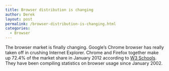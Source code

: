 ```yaml
---
title: Browser distribution is changing
author: Derek
layout: post
permalink: /browser-distribution-is-changing.html
categories:
  - Browser
---
```


The browser market is finally changing. Google’s Chrome browser has really taken off in crushing Internet Explorer. Chrome and Firefox together make up 72.4% of the market share in January 2012 according to [W3 Schools][1]. They have been compiling statistics on browser usage since January 2002.

 [1]: http://www.w3schools.com/browsers/browsers_stats.asp